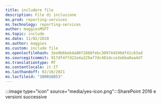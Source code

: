```yaml
---
title: includere file
description: File di inclusione
ms.prod: reporting-services
ms.technology: reporting-services
author: maggiesMSFT
ms.topic: include
ms.date: 11/02/2020
ms.author: maggies
ms.custom: include file
ms.openlocfilehash: 3ee0b6beb4a0072888febc309744590df41c63ad
ms.sourcegitcommit: 917df4ffd22e4a229af7dc481dcce3ebba0aa4d7
ms.translationtype: MT
ms.contentlocale: it-IT
ms.lasthandoff: 02/10/2021
ms.locfileid: "100016853"
---
```

 :::image type="icon" source="media/yes-icon.png":::SharePoint 2016 e versioni successive
